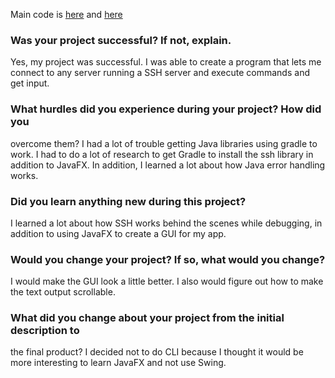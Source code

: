 Main code is [here](https://github.com/GrahamSH-LLK/java-proj-ssh/blob/main/app/src/main/java/ssh/App.java) and [here](https://github.com/GrahamSH-LLK/java-proj-ssh/blob/main/app/src/main/java/ssh/ClientWrapper.java)
### Was your project successful? If not, explain.
Yes, my project was successful. I was able to create a program that lets me connect to any server running a SSH server and execute commands and get input.
### What hurdles did you experience during your project? How did you
overcome them?
I had a lot of trouble getting Java libraries using gradle to work. I had to do a lot of research to get Gradle to install the ssh library in addition to JavaFX. In addition, I learned a lot about how Java error handling works.
### Did you learn anything new during this project?
I learned a lot about how SSH works behind the scenes while debugging, in addition to using JavaFX to create a GUI for my app.
### Would you change your project? If so, what would you change?
I would make the GUI look a little better. I also would figure out how to make the text output scrollable.
### What did you change about your project from the initial description to
the final product?
I decided not to do CLI because I thought it would be more interesting to learn JavaFX and not use Swing.